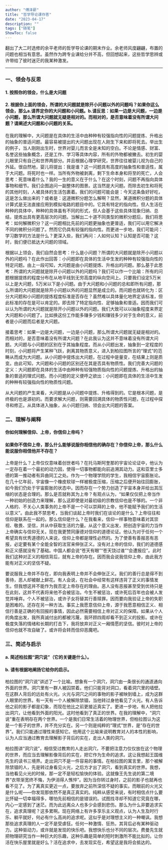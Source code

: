 ```yaml
---
author: "傅泽薪"
title: "哲学导论课作答"
date: "2023-04-17"
description: ""
tags: ["随笔"]
ShowToc: false
---
```


翻出了大二时选修的余平老师的哲学导论课的期末作业。余老师风度翩翩，布置的问题也相当有意思。虽然作为跨专业课给分并不高，但回想起来，这些哲学思辨或许带给了彼时迷茫的我某种激发。
<!--more-->
---

### 一、领会与反思
#### 1. 按照你的领会，什么是大问题
#### 2. 根据你上面的领会，所谓的大问题就是除开小问题以外的问题吗？如果你这么领会，那么a.请界定你的大问题和小问题。b.请反思：如果一边是大问题，一边是小问题，那么所谓大问题就无疑是相对的。而相对的，是否意味着没有所谓大问题？请阐述大问题和小问题的关系。

在我的理解中，大问题是在具体的生活中由种种有较强指向性的问题提炼、升格出的抽象的普适问题。最容易被提出的大问题出现在人刚生下来和即将死去。举出生的例子，当人刚刚出生时，世界对婴儿而言全是未知的空白。不论是情感、财富、名誉这些抽象概念，还是工作、学习等具体内容，所有的外物都被撇去。初生的婴儿眼里只有自己和世界两部分。并且根据心理学研究，世界往往被婴儿视为自己的外延。很自然地，婴儿将提出：我是谁？这一问题具有高度的抽象性和普适性，属于大问题。将死时也一样。当所有外物被剥离，剩下生命本身和将至的死亡，人会思考：死意味着什么？我的一生的意义在于什么？在这个时刻，问题不再指向具体事物和细节。我们企图追问一副整体的图景。这当然是大问题。而除去初生和将死的其他时刻，人被具体的生活包裹着。我们的问题可能会是：今天这条鱼好好吃，这是怎么做出来的？或者是：这道微积分题怎么解啊？显然，某道微积分题的具体计算式是无法直接应用到模拟电路的题目中的。它具有特定的指向性。但人生活在种种的具体中，种种的具体虽有不同的形式，但人会基于这些具体现象归纳、总结，提炼出具有更高层次的问题。当解出二十道不同类型的微积分题后，我们将思考：如何解微积分？这一问题相比先前的问题更抽象也更普适，我们可以用它解决不同的微积分问题了。然而它仍具有较强的指向性。而更进一步地，我们可能问：学习数学的方法是什么？更深入些，我们再问：人如何认知？认知是否可能？这时，我们便已抵达大问题的领域。

根据以上领会，我们自然会思考：什么是小问题？所谓的大问题就是除开小问题以外的问题吗？在此作出回答：小问题即在具体的生活中生发的种种有较强指向性的特定问题。由上一段可知，大问题是由小问题提炼、升格出的问题。那么基于此思考：所谓的大问题就是除开小问题以外的问题吗？我们可以作一个比喻：所有的问题根据提炼的程度分布在从地平线到无穷高度的纵向空间上。只要我们设定5万米以上是大问题，5万米以下是小问题。由于大问题和小问题的总和即所有问题，那么所谓的大问题就是除开小问题以外的问题显然是成立的。而问题也就转化为：区分大问题和小问题的提炼程度标准是否存在？虽然难以具体量化地界定该标准，但此标准的存在是可以肯定的。即去除了特定指向性、足够抽象和普适。因而我们可以认为所谓的大问题就是除开小问题以外的问题。我们大致可以以抽象程度来界定大问题和小问题了。比如换这份工作能多赚多少钱和赚钱多少对于生命的意义，前者是小问题而后者是大问题。

接着思考：如果一边是大问题，一边是小问题，那么所谓大问题就无疑是相对的。而相对的，是否意味着没有所谓大问题？在此我认为这并不意味着没有所谓大问题。大问题与小问题的区别在于其抽象程度。而从小问题出发，抽象到一定程度的时刻，小问题将产生某种飞跃，剥离其物质意义，进入到柏拉图所言的“理式”的范畴从而成为大问题。从小问题中提炼出大问题，在过程中是量变，在结果上则是质变。由此可知，大问题和小问题的区别还在其是否具有物质性。我们完善大问题的定义：大问题即在具体的生活中由种种有较强物质指向性的问题提炼、升格出的抽象的普适的理式问题。而小问题的定义便呼之欲出：小问题即在具体的生活中生发的种种有较强指向性的物质性问题。

从大问题的产生来看，大问题是从小问题中提炼、升格得到的。它是根本问题，是终极的也是源初的。而要求解大问题，则需要回溯具体的物质性问题，在过程中探寻和修正。从具体进入抽象，从小问题归纳、领会出大问题的答案。

### 二、理解与阐释
#### 你如何理解信仰、上帝，你信仰上帝吗？
#### 如果你不信仰上帝，那么什么能够说服你相信他的确存在？你信仰上帝，那么什么能说服你相信他并不存在？

上帝是什么？上帝仅仅意味着创世者吗？在托马斯阿奎那的宇宙论论证中，他认为一定存在着一个最初的动力因，使得一切事物都能向前追溯其动力。这和亚里士多德的第一推动者有异曲同工之处。作为一个物理学院的学生，我相信宇宙膨胀论。在几十亿年前，宇宙像一个橡皮软球一样被极度压缩，压缩之后便开始往回膨胀，如今我们仍处于宇宙膨胀的状态中。因而存在一个势力创造了宇宙本身并给出其压缩的状态是合理的。那么是否就称其为上帝？有观点认为，“如果仅仅把上帝当作一种初始的创造力来理解，那么这即使是对最初级的宗教信仰也是不够的。一个非人格的、不关心人类事务的上帝不是一个可以崇拜的上帝，他不能赋予我们的生活以意义”。由此我不禁思考，当我们谈起上帝时我们在谈论的是什么？上帝往往和信仰是联系在一起的。那么信仰是什么？在我看来，信仰一样事物意味着对其崇视、敬畏、坚信，并从中获取生活的力量。从这个意义出发，把创造宇宙的力当作上帝确实与信仰无关。现在我更赞同康德对信仰的道德论证。他认为对于任何一个希望具有优秀道德的人来说，信仰上帝都是理性必然的。为了使善有善报恶有恶报，必定要有某个全能全智的法官来伸张正义。没有对上帝的信仰，我们的道德感和正义感就没有了基础。中国人都会说“苍天有眼”“苍天饶过谁”“会遭报应”。此时我们这种对正义的相信背后，就有上帝的存在。因而我会说我信仰上帝，由此我方能有对正义的坚信不疑。

要说服我上帝并不存在，即向我表明上帝并不会伸张正义。我们的善行总是得不到善待，恶人却被献上鲜花。有人会说，在社会中经常有这样违背了正义的事情发生。但我想这并不能作为我否定上帝存在的理由。恶人没有恶报甚至受到优待只是在此刻，这并不代表将来他不会被惩治。今生不被惩治，或许死后百年也会被人发觉并唾弃。个人不被惩治，或许子女将替其行善赎罪。因而要向我验证上帝的失职是困难的。还存在另一种方法。事实上我愿意信仰上帝，源于我愿意相信正义、相信行善是正确的有回报的事情，因此必然需要相信上帝对正义的保障。如果从个人的角度出发，我所真诚付出的都被污蔑，我环顾四周却看不到正义的投影。或许在极度失落的情绪和长期的打击下，我将放弃对正义一厢情愿的坚信。彼时对上帝的信仰也就不攻自破了。或许将会转而信仰恶魔吧。

### 三、简述与启示
#### a. 简述柏拉图“洞穴说”（它的关键是什么）。
#### b. 请有根据地阐扬它给你的启示。

柏拉图的“洞穴说”讲述了一个比喻。想象有一个洞穴，洞穴由一条很长的通道通向外面的世界。洞穴里有一群人被囚禁着。他们只能背对洞口，看着洞穴里的墙壁。在这群人背后的远处有火光。火光与洞穴之间的事物的影子被映到墙上，成为这群人眼里的世界。有一天有一个人被解除禁锢，当他转过身他看见了火光。有人告诉他之前的影子都是幻象，而现在他比之前更接近真实了。更进一步地，有人把他拉出洞穴，让他看到外面的阳光。这时他看到了真正的世界。在我的理解中，“洞穴说”重在表明存在两个世界。一个是我们日常生活着的物理世界，但柏拉图认为这是一个影子的世界，并不充分实在。另一个则是纯粹的“理式”世界，是“存在的世界”。我们只能通过理性来感知它。他用这个比喻来说明教育对人的本性的影响，认为人应当通过教育去理解影子背后的实在，走出人类的洞穴。

柏拉图讲“洞穴说”，相信受过教育的人走出洞穴，不要把注意力仅仅放在这个物理的世界，而应当去理解影像背后的实在，把它作为生命的追求。这让我想起王国维先生的读书三境界。走出洞穴不是一件容易的事情。在柏拉图的寓言里，那个被解除禁锢的人，先是转过身看见火光，之后方才出了洞穴，看到真实的世界。我想，当他看见火光的时候，那一定不是轻松愉快的体验。这就像王先生说的第二境界“衣带渐宽终不悔，为伊消得人憔悴”。因为当你转过身时，之前的影子也就再也看不见了。为了离真实更近一点，要放弃之前所深信不疑的事实。而眼前的火光又是什么呢——你发现那依然不是真正真实的。纯粹从感受来说，有时相信点什么要比怀疑一切幸福得多，哪怕先前相信的是错误的。试图找寻却不知道它究竟在哪，内心一定感到了迷茫。而为此远离众人也多少会感到悲伤。那么为什么非要追求实在，追求真理呢？这多累啊。现在网络上有许多享乐主义观点，认为人生及时行乐、躺平就好，何必有什么高尚的追求呢。这似乎是对理想主义的一种嘲讽。我想那些追求真理的人一定不是受虐狂。任何一种激情、狂热，其背后必有某种驱动力。这种驱动力，或许就是发现的快乐吧。我想快乐也分不同的层次。费曼先生就把物理研究当作一种巨大的乐趣，这种乐趣是简单的短时刺激所不能比拟的。让你活在快乐屋里就是好么？活在追求中，去发现实在，希望这是我将会抵达的。
